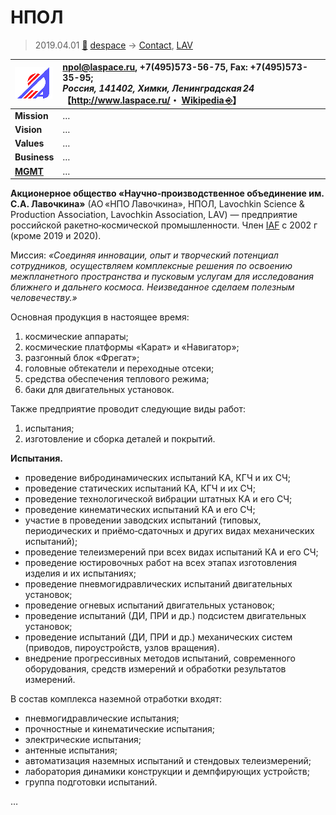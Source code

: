 # НПОЛ
> 2019.04.01 [🚀](../../index/index.md) [despace](../index.md) → [Contact](../contact.md), [LAV](lav.md)

|[![](../f/contact/l/lav_logo1_thumb.webp)](../f/contact/l/lav_logo1.webp)|<npol@laspace.ru>, +7(495)573-56-75, Fax: +7(495)573-35-95;<br> *Россия, 141402, Химки, Ленинградская 24*<br> 【<http://www.laspace.ru/>・ [Wikipedia ⎆](https://en.wikipedia.org/wiki/Lavochkin)】|
|:--|:--|
|**Mission**|…|
|**Vision**|…|
|**Values**|…|
|**Business**|…|
|**[MGMT](../mgmt.md)**|…|

**Акционерное общество «Научно‑производственное объединение им. С.А. Лавочкина»** (АО «НПО Лавочкина», НПОЛ, Lavochkin Science & Production Association, Lavochkin Association, LAV) — предприятие российской ракетно‑космической промышленности. Член [IAF](iaf.md) с 2002 г (кроме 2019 и 2020).

Миссия: *«Соединяя инновации, опыт и творческий потенциал сотрудников, осуществляем комплексные решения по освоению межпланетного пространства и пусковым услугам для исследования ближнего и дальнего космоса. Неизведанное сделаем полезным человечеству.»*

Основная продукция в настоящее время:

   1. космические аппараты;
   1. космические платформы «Карат» и «Навигатор»;
   1. разгонный блок «Фрегат»;
   1. головные обтекатели и переходные отсеки;
   1. средства обеспечения теплового режима;
   1. баки для двигательных установок.

Также предприятие проводит следующие виды работ:

   1. испытания;
   1. изготовление и сборка деталей и покрытий.

**Испытания.**

   - проведение вибродинамических испытаний КА, КГЧ и их СЧ;
   - проведение статических испытаний КА, КГЧ и их СЧ;
   - проведение технологической вибрации штатных КА и его СЧ;
   - проведение кинематических испытаний КА и его СЧ;
   - участие в проведении заводских испытаний (типовых, периодических и приёмо‑сдаточных и других видах механических испытаний);
   - проведение телеизмерений при всех видах испытаний КА и его СЧ;
   - проведение юстировочных работ на всех этапах изготовления изделия и их испытаниях;
   - проведение пневмогидравлических испытаний двигательных установок;
   - проведение огневых испытаний двигательных установок;
   - проведение испытаний (ДИ, ПРИ и др.) подсистем двигательных установок;
   - проведение испытаний (ДИ, ПРИ и др.) механических систем (приводов, пироустройств, узлов вращения).
   - внедрение прогрессивных методов испытаний, современного оборудования, средств измерений и обработки результатов измерений.

В состав комплекса наземной отработки входят:

   - пневмогидравлические испытания;
   - прочностные  и кинематические испытания;
   - электрические испытания;
   - антенные испытания;
   - автоматизация наземных испытаний и стендовых телеизмерений;
   - лаборатория динамики конструкции и демпфирующих устройств;
   - группа подготовки испытаний.

<p style="page-break-after:always"> </p>

…
